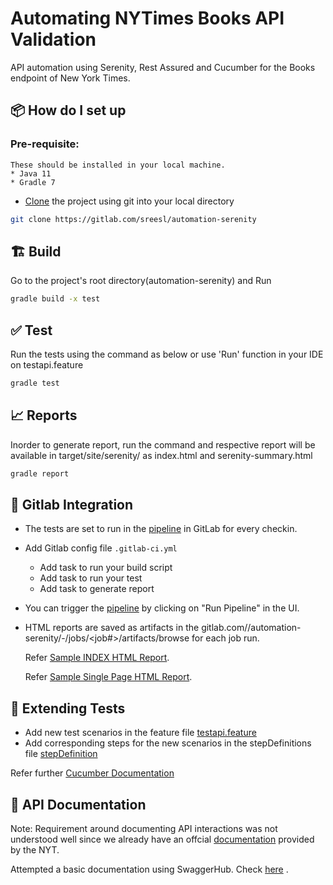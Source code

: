 # Automating NYTimes Books API Validation

API automation using Serenity, Rest Assured and Cucumber for the Books endpoint of New York Times.

## 📦 How do I set up

### Pre-requisite:
    These should be installed in your local machine.
    * Java 11
    * Gradle 7

* [Clone](https://docs.gitlab.com/ee/gitlab-basics/start-using-git.html) the project using git into your local directory
```sh
git clone https://gitlab.com/sreesl/automation-serenity
```

## 🏗 Build
Go to the project's root directory(automation-serenity) and Run
```sh
gradle build -x test
```

## ✅ Test
Run the tests using the command as below or use 'Run' function in your IDE on testapi.feature
```sh
gradle test
```
## 📈 Reports

Inorder to generate report, run the command and respective report will be available in target/site/serenity/ as index.html and serenity-summary.html
```sh
gradle report
```
## 💚 Gitlab Integration

- The tests are set to run in the [pipeline](https://gitlab.com/sreesl/automation-serenity/-/pipelines) in GitLab for every checkin.
- Add Gitlab config file `.gitlab-ci.yml` 
    - Add task to run your build script
    - Add task to run your test
    - Add task to generate report
- You can trigger the [pipeline](https://gitlab.com/sreesl/automation-serenity/-/pipelines) by clicking on "Run Pipeline" in the UI.
- HTML reports are saved as artifacts in the gitlab.com/<username>/automation-serenity/-/jobs/<job#>/artifacts/browse for each job run.
   
     Refer [Sample INDEX HTML Report](https://sreesl.gitlab.io/-/automation-serenity/-/jobs/1320766250/artifacts/target/site/serenity/index.html). 

     Refer [Sample Single Page HTML Report](https://sreesl.gitlab.io/-/automation-serenity/-/jobs/1320838033/artifacts/target/site/serenity/serenity-summary.html).

## 🥒 Extending Tests

- Add new test scenarios in the feature file [testapi.feature](/src/test/resources/testapi.feature) 
- Add corresponding steps for the new scenarios in the stepDefinitions file [stepDefinition](/src/test/java/stepdefinitions/StepDefinition.java)

Refer further [Cucumber Documentation](https://cucumber.io/docs/guides/10-minute-tutorial/#write-a-scenario)

## 📝 API Documentation

Note: Requirement around documenting API interactions was not understood well since we already have an offcial [documentation](https://developer.nytimes.com/docs/books-product/1/overview) provided by the NYT.

Attempted a basic documentation using SwaggerHub. Check [here](https://app.swaggerhub.com/apis/sreesl/NYT_Books_API/0.1) .
